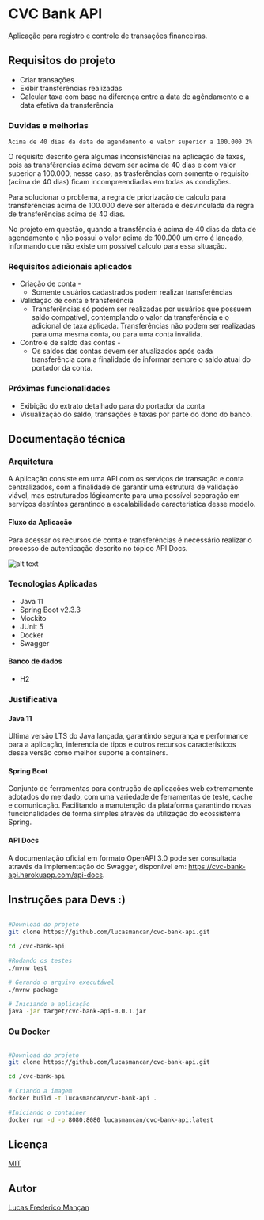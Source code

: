 # CVC Bank API

Aplicação para registro e controle de transações financeiras.

## Requisitos do projeto

* Criar transações
* Exibir transferências realizadas
* Calcular taxa com base na diferença entre a data de agêndamento e a data efetiva da transferência

### Duvidas e melhorias

```Acima de 40 dias da data de agendamento e valor superior a 100.000 2%```

  O requisito descrito gera algumas inconsistências na aplicação de taxas,
  pois as transfêrencias acima devem ser acima de 40 dias e com valor superior a 100.000, nesse caso, as trasferências com somente o requisito (acima de 40 dias)  ficam incompreendiadas em todas as condições.
  
  Para solucionar o problema, a regra de priorização de calculo para transferências acima de 100.000 deve ser alterada e desvinculada da regra de transferências acima de 40 dias. 
  
  No projeto em questão, quando a transfência é acima de 40 dias da data de agendamento e não possui o valor acima de 100.000 um erro é lançado, informando que não existe um possível calculo para essa situação.
 

### Requisitos adicionais aplicados

* Criação de conta - 
    - Somente usuários cadastrados podem realizar transferências
* Validação de conta e transferência
    - Transferências só podem ser realizadas por usuários que possuem saldo compatível, contemplando o valor da transferência e o adicional de taxa aplicada. Transferências não podem ser realizadas para uma mesma conta, ou para uma conta inválida.
* Controle de saldo das contas - 
    - Os saldos das contas devem ser atualizados após cada transferência com a finalidade de informar sempre o saldo atual do portador da conta.

### Próximas funcionalidades

* Exibição do extrato detalhado para do portador da conta
* Visualização do saldo, transações e taxas por parte do dono do banco.

## Documentação técnica

### Arquitetura

A Aplicação consiste em uma API com os serviços de transação e conta centralizados, com a finalidade de garantir uma estrutura de validação viável, mas estruturados lógicamente para uma possível separação em serviços destíntos garantindo a escalabilidade característica desse modelo.

#### Fluxo da Aplicação

Para acessar os recursos de conta e transferências é necessário realizar o processo de autenticação descrito no tópico API Docs.

![alt text](https://github.com/lucasmancan/cvc-bank-api/blob/master/cvc-api.png?raw=true)


### Tecnologias Aplicadas

* Java 11
* Spring Boot v2.3.3
* Mockito 
* JUnit 5 
* Docker
* Swagger

#### Banco de dados
* H2 

### Justificativa

#### Java 11

Ultima versão LTS do Java lançada, garantindo segurança e performance para a aplicação, inferencia de tipos e outros recursos característicos dessa versão como melhor suporte a containers.

#### Spring Boot

Conjunto de ferramentas para contrução de aplicações web extremamente adotados do merdado, com uma variedade de ferramentas de teste, cache e comunicação. Facilitando a manutenção da plataforma garantindo novas funcionalidades de forma simples através da utilização do ecossistema Spring. 

#### API Docs

A documentação oficial em formato OpenAPI 3.0 pode ser consultada através da implementação do Swagger, disponível em: https://cvc-bank-api.herokuapp.com/api-docs.

## Instruções para Devs :)

```bash

#Download do projeto
git clone https://github.com/lucasmancan/cvc-bank-api.git

cd /cvc-bank-api

#Rodando os testes
./mvnw test

# Gerando o arquivo executável 
./mvnw package

# Iniciando a aplicação
java -jar target/cvc-bank-api-0.0.1.jar

```

### Ou Docker

```bash

#Download do projeto
git clone https://github.com/lucasmancan/cvc-bank-api.git

cd /cvc-bank-api

# Criando a imagem
docker build -t lucasmancan/cvc-bank-api .

#Iniciando o container
docker run -d -p 8080:8080 lucasmancan/cvc-bank-api:latest 

```

## Licença
[MIT](https://choosealicense.com/licenses/mit/)

## Autor
[Lucas Frederico Mançan](https://www.linkedin.com/in/lucasmancan/)
